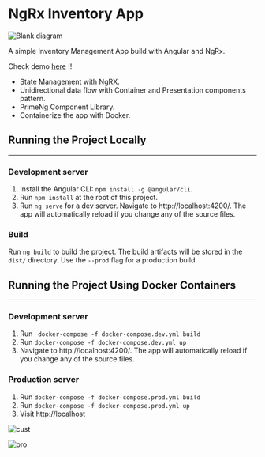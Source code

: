 # NgRx Inventory App

![Blank diagram](https://user-images.githubusercontent.com/32598290/107129213-7b871700-68cc-11eb-823c-8cbf05c3744f.png)

A simple Inventory Management App build with Angular and NgRx.

Check demo [here](https://sakmanal.github.io/NgRx-Inventory-App) !!

- State Management with NgRX.
- Unidirectional data flow with Container and Presentation components pattern.
- PrimeNg Component Library.
- Containerize the app with Docker.

## Running the Project Locally
___
### Development server
1. Install the Angular CLI: `npm install -g @angular/cli`.
1. Run `npm install` at the root of this project.
1. Run `ng serve` for a dev server. Navigate to http://localhost:4200/. The app will automatically reload if you change any of the source files.

### Build
Run `ng build` to build the project. The build artifacts will be stored in the `dist/` directory. Use the `--prod` flag for a production build.

## Running the Project Using Docker Containers
___
### Development server
1. Run ` docker-compose -f docker-compose.dev.yml build`
2. Run `docker-compose -f docker-compose.dev.yml up`
3. Navigate to http://localhost:4200/. The app will automatically reload if you change any of the source files.
### Production server
1. Run `docker-compose -f docker-compose.prod.yml build`
2. Run `docker-compose -f docker-compose.prod.yml up`
3. Visit http://localhost


![cust](https://user-images.githubusercontent.com/32598290/106369488-956bab80-635a-11eb-8321-9fe8c1d660a1.png)

![pro](https://user-images.githubusercontent.com/32598290/106369495-a3b9c780-635a-11eb-833d-e3460a9ee8e0.png)

